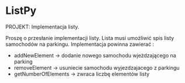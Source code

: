 # ListPy

PROJEKT: Implementacja listy.

Proszę o przesłanie implementacji listy.
Lista musi umożliwić spis listy samochodów na parkingu. Implementacja powinna zawierać :


- addNewElement -> dodanie nowego samochodu wjeżdzającego na parking
- removeElement -> usuniecie samochodu wyjezdzajacego z parkingu
- getNumberOfElements -> zwraca liczbę elementów listy

